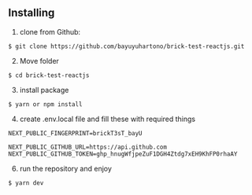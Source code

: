 ## Installing

1. clone from Github:
```
$ git clone https://github.com/bayuyuhartono/brick-test-reactjs.git
```
2. Move folder
```
$ cd brick-test-reactjs
```
3. install package
```
$ yarn or npm install
```
4. create .env.local file and fill these with required things
```
NEXT_PUBLIC_FINGERPRINT=brickT3sT_bayU

NEXT_PUBLIC_GITHUB_URL=https://api.github.com
NEXT_PUBLIC_GITHUB_TOKEN=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
```
6. run the repository and enjoy
```
$ yarn dev
```
